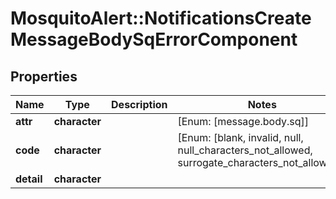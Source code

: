 # MosquitoAlert::NotificationsCreateMessageBodySqErrorComponent


## Properties
Name | Type | Description | Notes
------------ | ------------- | ------------- | -------------
**attr** | **character** |  | [Enum: [message.body.sq]] 
**code** | **character** |  | [Enum: [blank, invalid, null, null_characters_not_allowed, surrogate_characters_not_allowed]] 
**detail** | **character** |  | 


